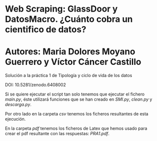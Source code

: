 # Web Scraping: GlassDoor y DatosMacro. ¿Cuánto cobra un cientifico de datos?
# Autores: Maria Dolores Moyano Guerrero y Víctor Cáncer Castillo
Solución a la práctica 1 de Tipología y ciclo de vida de los datos

DOI: 10.5281/zenodo.6408002

Si se quiere ejecutar el script tan solo tenemos que ejecutar el fichero *main.py*, éste utilizará funciones que se han creado en *SMI.py*, *clean.py* y *descarga.py*.

Por otro lado en la carpeta *csv* tenemos los ficheros resultantes de esta ejecución.

En la carpeta *pdf* tenemos los ficheros de Latex que hemos usado para crear el pdf resultante con las respuestas: *PRA1.pdf*.

